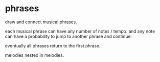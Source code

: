 # phrases

draw and connect musical phrases.

each musical phrase can have any number of notes / tempo. and any note can have a probability to jump to another phrase and continue.

eventually all phrases return to the first phrase.

melodies nested in melodies.

